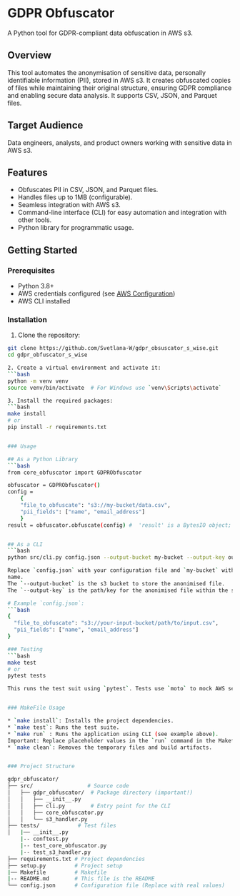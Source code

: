 # GDPR Obfuscator

A Python tool for GDPR-compliant data obfuscation in AWS s3.

## Overview

This tool automates the anonymisation of sensitive data, personally identifiable information (PII), stored in AWS s3. It creates obfuscated copies of files while maintaining their original structure, ensuring GDPR compliance and enabling secure data analysis. It supports CSV, JSON, and Parquet files.

## Target Audience

Data engineers, analysts, and product owners working with sensitive data in AWS s3.

## Features

*   Obfuscates PII in CSV, JSON, and Parquet files.
*   Handles files up to 1MB (configurable).
*   Seamless integration with AWS s3.
*   Command-line interface (CLI) for easy automation and integration with other tools.
*   Python library for programmatic usage.


## Getting Started

### Prerequisites
- Python 3.8+
- AWS credentials configured (see [AWS Configuration](https://boto3.amazonaws.com/v1/documentation/api/latest/guide/configuration.html))
- AWS CLI installed


### Installation

1. Clone the repository:
```bash
git clone https://github.com/Svetlana-W/gdpr_obsuscator_s_wise.git
cd gdpr_obfuscator_s_wise

2. Create a virtual environment and activate it:
```bash
python -m venv venv
source venv/bin/activate  # For Windows use `venv\Scripts\activate`

3. Install the required packages:
```bash
make install
# or
pip install -r requirements.txt


### Usage

## As a Python Library
```bash
from core_obfuscator import GDPRObfuscator

obfuscator = GDPRObfuscator()
config = 
    {
    "file_to_obfuscate": "s3://my-bucket/data.csv",
    "pii_fields": ["name", "email_address"]
    }
result = obfuscator.obfuscate(config) #  'result' is a BytesIO object; upload it to s3 or process as needed.


## As a CLI
```bash
python src/cli.py config.json --output-bucket my-bucket --output-key output/data.csv

Replace `config.json` with your configuration file and `my-bucket` with your s3 bucket
name. 
The `--output-bucket` is the s3 bucket to store the anonimised file.
The `--output-key` is the path/key for the anonimised file within the s3 bucket.

# Example `config.json`:
```bash
{
  "file_to_obfuscate": "s3://your-input-bucket/path/to/input.csv",
  "pii_fields": ["name", "email_address"]
}

### Testing
```bash
make test
# or
pytest tests

This runs the test suit using `pytest`. Tests use `moto` to mock AWS services, so the real credentials for testing are not needed.


### MakeFile Usage

* `make install`: Installs the project dependencies.
* `make test`: Runs the test suite.
* `make run` : Runs the application using CLI (see example above). 
Important: Replace placeholder values in the `run` command in the Makefile with your actual configuration and AWS credentials (bucket and file paths).
* `make clean`: Removes the temporary files and build artifacts.


### Project Structure

gdpr_obfuscator/
├── src/                 # Source code
│   ├── gdpr_obfuscator/  # Package directory (important!)
│   │   ├── __init__.py
│   │   ├── cli.py        # Entry point for the CLI
│   │   ├── core_obfuscator.py 
│   │   └── s3_handler.py
├── tests/            # Test files
│   |── __init__.py
    |-- conftest.py
    |-- test_core_obfuscator.py
    |-- test_s3_handler.py
├── requirements.txt # Project dependencies
├── setup.py         # Project setup
|── Makefile         # Makefile
|-- README.md        # This file is the README
└── config.json      # Configuration file (Replace with real values)







